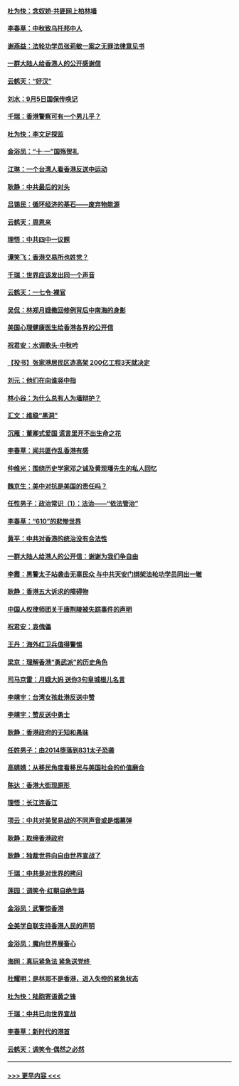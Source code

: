 #### [吐为快：念奴娇‧共匪网上柏林墙](../pages/nsc993/n11519122.md?t=09131933) 
#### [李春草：中秋致乌托邦中人](../pages/nsc993/n11518776.md?t=09131933) 
#### [谢燕益：法轮功学员张莉敏一案之无罪法律意见书](../pages/nsc993/n11517600.md?t=09131933) 
#### [一群大陆人给香港人的公开感谢信](../pages/nsc993/n11514797.md?t=09131933) 
#### [云鹤天：“好汉”](../pages/nsc993/n11513536.md?t=09131933) 
#### [刘水：9月5日国保传唤记](../pages/nsc993/n11513460.md?t=09131933) 
#### [千瑞：香港警察可有一个男儿乎？](../pages/nsc993/n11513109.md?t=09131933) 
#### [吐为快：李文足探监](../pages/nsc993/n11509622.md?t=09131933) 
#### [金浴凤：“十‧一”国殇贺礼](../pages/nsc993/n11509593.md?t=09131933) 
#### [江琳：一个台湾人看香港反送中运动](../pages/nsc993/n11509211.md?t=09131933) 
#### [耿静：中共最后的对头](../pages/nsc993/n11508308.md?t=09131933) 
#### [吕锡民：循环经济的基石——废弃物能源](../pages/nsc993/n11508212.md?t=09131933) 
#### [云鹤天：周恩来](../pages/nsc993/n11508055.md?t=09131933) 
#### [理悟：中共四中一议题](../pages/nsc993/n11507782.md?t=09131933) 
#### [谭笑飞：香港交易所也姓党？](../pages/nsc993/n11507753.md?t=09131933) 
#### [千瑞：世界应该发出同一个声音](../pages/nsc993/n11507290.md?t=09131933) 
#### [云鹤天：一七令‧裸官](../pages/nsc993/n11507177.md?t=09131933) 
#### [吴侃：林郑月娥撤回修例背后中南海的身影](../pages/nsc993/n11506876.md?t=09131933) 
#### [美国心理健康医生给香港各界的公开信](../pages/nsc993/n11506809.md?t=09131933) 
#### [祝君安：水调歌头‧中秋吟](../pages/nsc993/n11506758.md?t=09131933) 
#### [【投书】张家港居民区造高架 200亿工程3天就决定](../pages/nsc993/n11506682.md?t=09131933) 
#### [刘元：他们在向谁竖中指](../pages/nsc993/n11505384.md?t=09131933) 
#### [林小谷：为什么总有人为墙辩护？](../pages/nsc993/n11505226.md?t=09131933) 
#### [汇文：维稳“黑洞”](../pages/nsc993/n11504347.md?t=09131933) 
#### [沉雁：董卿式爱国 谎言里开不出生命之花](../pages/nsc993/n11503215.md?t=09131933) 
#### [李春草：闻共匪作乱香港有感](../pages/nsc993/n11503072.md?t=09131933) 
#### [仲维光：围绕历史学家邓之诚及黄现璠先生的私人回忆](../pages/nsc993/n11501330.md?t=09131933) 
#### [魏京生：美中对抗是美国的责任吗？](../pages/nsc993/n11500723.md?t=09131933) 
#### [任性男子：政治常识（1）：法治——“依法管治”](../pages/nsc993/n11500791.md?t=09131933) 
#### [李春草：“610”的悲惨世界](../pages/nsc993/n11501141.md?t=09131933) 
#### [黄平：中共对香港的统治没有合法性](../pages/nsc993/n11499473.md?t=09131933) 
#### [一群大陆人给港人的公开信：谢谢为我们争自由](../pages/nsc993/n11500402.md?t=09131933) 
#### [李霞：黑警太子站袭击无辜民众 与中共天安门绑架法轮功学员同出一辙](../pages/nsc993/n11499805.md?t=09131933) 
#### [耿静：香港五大诉求的障碍物](../pages/nsc993/n11497578.md?t=09131933) 
#### [中国人权律师团关于唐荆陵被失踪事件的声明](../pages/nsc993/n11500014.md?t=09131933) 
#### [祝君安：哀傀儡](../pages/nsc993/n11499776.md?t=09131933) 
#### [王丹：海外红卫兵值得警惕](../pages/nsc993/n11498138.md?t=09131933) 
#### [梁京：理解香港“勇武派”的历史角色](../pages/nsc993/n11498006.md?t=09131933) 
#### [司马京雷：月娥大妈  送你3句皇城根儿名言](../pages/nsc993/n11497885.md?t=09131933) 
#### [李靖宇：台湾女孩赴港反送中赞](../pages/nsc993/n11497721.md?t=09131933) 
#### [李靖宇：赞反送中勇士](../pages/nsc993/n11497452.md?t=09131933) 
#### [耿静：香港政府的无知和愚昧](../pages/nsc993/n11494238.md?t=09131933) 
#### [任姓男子：由2014堕落到831太子恐袭](../pages/nsc993/n11496683.md?t=09131933) 
#### [高婧婧：从移民角度看移民与美国社会的价值磨合](../pages/nsc993/n11495757.md?t=09131933) 
#### [陈达：香港大街现原形 ](../pages/nsc993/n11495441.md?t=09131933) 
#### [理悟：长江连香江](../pages/nsc993/n11495377.md?t=09131933) 
#### [项云：中共对美贸易战的不同声音或是烟幕弹](../pages/nsc993/n11494929.md?t=09131933) 
#### [耿静：取缔香港政府](../pages/nsc993/n11494218.md?t=09131933) 
#### [耿静：独裁世界向自由世界宣战了](../pages/nsc993/n11494190.md?t=09131933) 
#### [千瑞：中共是对世界的拷问](../pages/nsc993/n11493021.md?t=09131933) 
#### [莲园：调笑令‧红朝自绝生路](../pages/nsc993/n11493011.md?t=09131933) 
#### [金浴凤：武警惊香港](../pages/nsc993/n11492994.md?t=09131933) 
#### [全美学自联支持香港人民的声明](../pages/nsc993/n11492630.md?t=09131933) 
#### [金浴凤：魔向世界展畜心](../pages/nsc993/n11492599.md?t=09131933) 
#### [海网：真玩紧急法 紧急送党终 ](../pages/nsc993/n11492535.md?t=09131933) 
#### [杜耀明：是林郑不是香港，进入失控的紧急状态](../pages/nsc993/n11491420.md?t=09131933) 
#### [吐为快：陆胞寄语黄之锋](../pages/nsc993/n11491117.md?t=09131933) 
#### [千瑞：中共已向世界宣战](../pages/nsc993/n11490123.md?t=09131933) 
#### [李春草：新时代的港首](../pages/nsc993/n11489864.md?t=09131933) 
#### [云鹤天：调笑令·偶然之必然](../pages/nsc993/n11489701.md?t=09131933) 

----
#### [ >>> 更早内容 <<< ](../indexes/nsc993-earlier.md)

